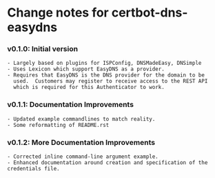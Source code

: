 Change notes for certbot-dns-easydns
====================================

### v0.1.0: Initial version
	- Largely based on plugins for ISPConfig, DNSMadeEasy, DNSimple
	- Uses Lexicon which support EasyDNS as a provider.
	- Requires that EasyDNS is the DNS provider for the domain to be
      used.  Customers may register to receive access to the REST API
      which is required for this Authenticator to work.

### v0.1.1: Documentation Improvements
	- Updated example commandlines to match reality.
	- Some reformatting of README.rst

### v0.1.2: More Documentation Improvements
    - Corrected inline command-line argument example.
	- Enhanced documentation around creation and specification of the credentials file.

